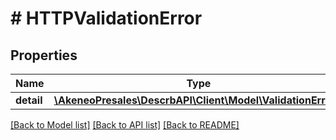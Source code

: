 # # HTTPValidationError

## Properties

Name | Type | Description | Notes
------------ | ------------- | ------------- | -------------
**detail** | [**\AkeneoPresales\DescrbAPI\Client\Model\ValidationError[]**](ValidationError.md) |  | [optional]

[[Back to Model list]](../../README.md#models) [[Back to API list]](../../README.md#endpoints) [[Back to README]](../../README.md)
